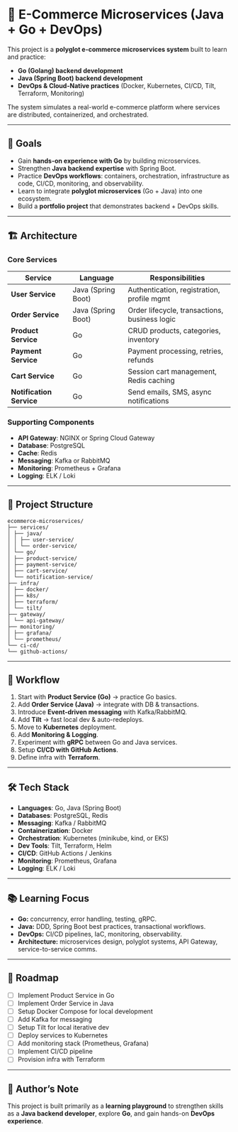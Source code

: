 # 🛒 E-Commerce Microservices (Java + Go + DevOps)

This project is a **polyglot e-commerce microservices system** built to learn and practice:
- **Go (Golang) backend development**
- **Java (Spring Boot) backend development**
- **DevOps & Cloud-Native practices** (Docker, Kubernetes, CI/CD, Tilt, Terraform, Monitoring)

The system simulates a real-world e-commerce platform where services are distributed, containerized, and orchestrated.

---

## 🎯 Goals

- Gain **hands-on experience with Go** by building microservices.
- Strengthen **Java backend expertise** with Spring Boot.
- Practice **DevOps workflows**: containers, orchestration, infrastructure as code, CI/CD, monitoring, and observability.
- Learn to integrate **polyglot microservices** (Go + Java) into one ecosystem.
- Build a **portfolio project** that demonstrates backend + DevOps skills.

---

## 🏗️ Architecture

### Core Services
| Service              | Language | Responsibilities |
|----------------------|----------|------------------|
| **User Service**     | Java (Spring Boot) | Authentication, registration, profile mgmt |
| **Order Service**    | Java (Spring Boot) | Order lifecycle, transactions, business logic |
| **Product Service**  | Go       | CRUD products, categories, inventory |
| **Payment Service**  | Go       | Payment processing, retries, refunds |
| **Cart Service**     | Go       | Session cart management, Redis caching |
| **Notification Service** | Go   | Send emails, SMS, async notifications |

### Supporting Components
- **API Gateway**: NGINX or Spring Cloud Gateway
- **Database**: PostgreSQL
- **Cache**: Redis
- **Messaging**: Kafka or RabbitMQ
- **Monitoring**: Prometheus + Grafana
- **Logging**: ELK / Loki

---

## 📂 Project Structure

```
ecommerce-microservices/
├── services/
│ ├── java/
│ │ ├── user-service/
│ │ └── order-service/
│ └── go/
│ ├── product-service/
│ ├── payment-service/
│ ├── cart-service/
│ └── notification-service/
├── infra/
│ ├── docker/
│ ├── k8s/
│ ├── terraform/
│ └── tilt/
├── gateway/
│ └── api-gateway/
├── monitoring/
│ ├── grafana/
│ └── prometheus/
└── ci-cd/
└── github-actions/
```
---

## 🚀 Workflow

1. Start with **Product Service (Go)** → practice Go basics.
2. Add **Order Service (Java)** → integrate with DB & transactions.
3. Introduce **Event-driven messaging** with Kafka/RabbitMQ.
4. Add **Tilt** → fast local dev & auto-redeploys.
5. Move to **Kubernetes** deployment.
6. Add **Monitoring & Logging**.
7. Experiment with **gRPC** between Go and Java services.
8. Setup **CI/CD with GitHub Actions**.
9. Define infra with **Terraform**.

---

## 🛠️ Tech Stack

- **Languages**: Go, Java (Spring Boot)
- **Databases**: PostgreSQL, Redis
- **Messaging**: Kafka / RabbitMQ
- **Containerization**: Docker
- **Orchestration**: Kubernetes (minikube, kind, or EKS)
- **Dev Tools**: Tilt, Terraform, Helm
- **CI/CD**: GitHub Actions / Jenkins
- **Monitoring**: Prometheus, Grafana
- **Logging**: ELK / Loki

---

## 📚 Learning Focus

- **Go:** concurrency, error handling, testing, gRPC.
- **Java:** DDD, Spring Boot best practices, transactional workflows.
- **DevOps:** CI/CD pipelines, IaC, monitoring, observability.
- **Architecture:** microservices design, polyglot systems, API Gateway, service-to-service comms.

---

## 🔮 Roadmap

- [ ] Implement Product Service in Go  
- [ ] Implement Order Service in Java  
- [ ] Setup Docker Compose for local development  
- [ ] Add Kafka for messaging  
- [ ] Setup Tilt for local iterative dev  
- [ ] Deploy services to Kubernetes  
- [ ] Add monitoring stack (Prometheus, Grafana)  
- [ ] Implement CI/CD pipeline  
- [ ] Provision infra with Terraform  

---

## 📖 Author’s Note

This project is built primarily as a **learning playground** to strengthen skills as a **Java backend developer**, explore **Go**, and gain hands-on **DevOps experience**.
